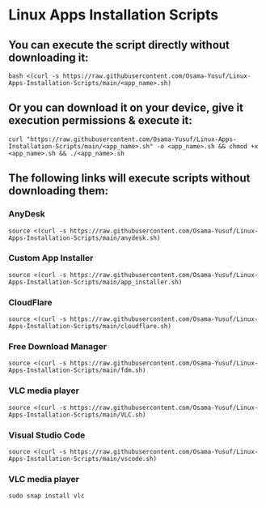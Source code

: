 # Linux Apps Installation Scripts

## You can execute the script directly without downloading it:

```
bash <(curl -s https://raw.githubusercontent.com/Osama-Yusuf/Linux-Apps-Installation-Scripts/main/<app_name>.sh)
```

## Or you can download it on your device, give it execution permissions & execute it:

```
curl "https://raw.githubusercontent.com/Osama-Yusuf/Linux-Apps-Installation-Scripts/main/<app_name>.sh" -o <app_name>.sh && chmod +x <app_name>.sh && ./<app_name>.sh
```

## The following links will execute scripts without downloading them:


### AnyDesk

```
source <(curl -s https://raw.githubusercontent.com/Osama-Yusuf/Linux-Apps-Installation-Scripts/main/anydesk.sh)
```

### Custom App Installer

```
source <(curl -s https://raw.githubusercontent.com/Osama-Yusuf/Linux-Apps-Installation-Scripts/main/app_installer.sh)
```


### CloudFlare

```
source <(curl -s https://raw.githubusercontent.com/Osama-Yusuf/Linux-Apps-Installation-Scripts/main/cloudflare.sh)
```

### Free Download Manager

```
source <(curl -s https://raw.githubusercontent.com/Osama-Yusuf/Linux-Apps-Installation-Scripts/main/fdm.sh)
```

### VLC media player

```
source <(curl -s https://raw.githubusercontent.com/Osama-Yusuf/Linux-Apps-Installation-Scripts/main/VLC.sh)
```

### Visual Studio Code

```
source <(curl -s https://raw.githubusercontent.com/Osama-Yusuf/Linux-Apps-Installation-Scripts/main/vscode.sh)
```

### VLC media player

```
sudo snap install vlc
```